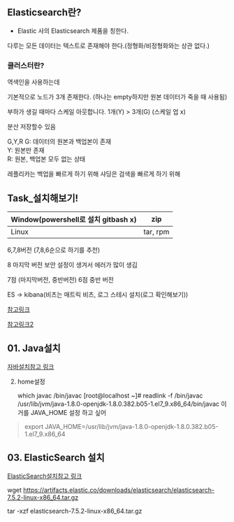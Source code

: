 ## Elasticsearch란?

- Elastic 사의 Elasticsearch 제품을 칭한다.

다루는 모든 데이터는 텍스트로 존재해야 한다.(정형화/비정형화와는 상관 없다.)

### 클러스터란?
역색인을 사용하는데

기본적으로 노드가 3개 존재한다. (하나는 empty하지만 원본 데이터가 죽을 때 사용됨)

부하가 생길 때마다 스케일 아웃합니다. 1개(Y) > 3개(G) (스케일 업 x)

분산 저장할수 있음

G,Y,R
G: 데이터의 원본과 백업본이 존재\
Y: 원본만 존재\
R: 원본, 백업본 모두 없는 상태

레플리카는 백업을 빠르게 하기 위해
샤딩은 검색을 빠르게 하기 위해

## Task_설치해보기!

| Window(powershell로 설치 gitbash x) | zip      |
|----------------------------------|----------|
| Linux                            | tar, rpm | 

6,7,8버전 (7,8,6순으로 하기를 추천)

8 마지막 버전 보안 설정이 생겨서 에러가 많이 생김

7점 (마지막버전, 중반버전) 6점 중반 버전

ES -> kibana(비츠는 매트릭 비츠, 로그 스테시 설치(로그 확인해보기))

[참고링크](https://docs.google.com/document/d/1Dz_TR1NGn4f1mpoP2JU2j6N5EdZeND8J5xfnpGUGKtA/edit)

[참고링크2](https://velog.io/@yje876/ElasticSearch-CentOS7-ELK-Stack-%EC%84%A4%EC%B9%98)

    
## 01. Java설치
[자바설치참고 링크](https://studying-penguin.tistory.com/2)

02. home설정


    which javac
    /bin/javac
    [root@localhost ~]# readlink -f /bin/javac
    /usr/lib/jvm/java-1.8.0-openjdk-1.8.0.382.b05-1.el7_9.x86_64/bin/javac
    이거를 JAVA_HOME 설정 하고 싶어


> export JAVA_HOME=/usr/lib/jvm/java-1.8.0-openjdk-1.8.0.382.b05-1.el7_9.x86_64

## 03. ElasticSearch 설치
 [ElasticSearch설치참고 링크]()

wget https://artifacts.elastic.co/downloads/elasticsearch/elasticsearch-7.5.2-linux-x86_64.tar.gz

tar -xzf elasticsearch-7.5.2-linux-x86_64.tar.gz

